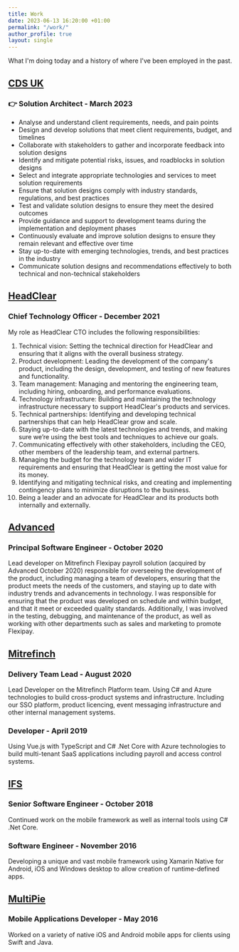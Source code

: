 ```yaml
---
title: Work
date: 2023-06-13 16:20:00 +01:00
permalink: "/work/"
author_profile: true
layout: single
---
```


What I'm doing today and a history of where I've been employed in the past.

## <a href="https://www.cds.co.uk" target="_blank">CDS UK</a>
### 👉 Solution Architect - March 2023
- Analyse and understand client requirements, needs, and pain points
- Design and develop solutions that meet client requirements, budget, and timelines
- Collaborate with stakeholders to gather and incorporate feedback into solution designs
- Identify and mitigate potential risks, issues, and roadblocks in solution designs
- Select and integrate appropriate technologies and services to meet solution requirements
- Ensure that solution designs comply with industry standards, regulations, and best practices
- Test and validate solution designs to ensure they meet the desired outcomes
- Provide guidance and support to development teams during the implementation and deployment phases
- Continuously evaluate and improve solution designs to ensure they remain relevant and effective over time
- Stay up-to-date with emerging technologies, trends, and best practices in the industry
- Communicate solution designs and recommendations effectively to both technical and non-technical stakeholders

## <a href="https://www.headclear.com/" target="_blank">HeadClear</a>
### Chief Technology Officer - December 2021
My role as HeadClear CTO includes the following responsibilities:
1. Technical vision: Setting the technical direction for HeadClear and ensuring that it aligns with the overall business strategy.
2. Product development: Leading the development of the company's product, including the design, development, and testing of new features and functionality.
3. Team management: Managing and mentoring the engineering team, including hiring, onboarding, and performance evaluations.
4. Technology infrastructure: Building and maintaining the technology infrastructure necessary to support HeadClear's products and services.
5. Technical partnerships: Identifying and developing technical partnerships that can help HeadClear grow and scale.
6. Staying up-to-date with the latest technologies and trends, and making sure we’re using the best tools and techniques to achieve our goals.
7. Communicating effectively with other stakeholders, including the CEO, other members of the leadership team, and external partners.
8. Managing the budget for the technology team and wider IT requirements and ensuring that HeadClear is getting the most value for its money.
9. Identifying and mitigating technical risks, and creating and implementing contingency plans to minimize disruptions to the business.
10. Being a leader and an advocate for HeadClear and its products both internally and externally.

## <a href="https://web.archive.org/web/20210506205544/https://www.oneadvanced.com/" target="_blank">Advanced</a>
### Principal Software Engineer - October 2020
Lead developer on Mitrefinch Flexipay payroll solution (acquired by Advanced October 2020) responsible for overseeing the development of the product, including managing a team of developers, ensuring that the product meets the needs of the customers, and staying up to date with industry trends and advancements in technology. I was responsible for ensuring that the product was developed on schedule and within budget, and that it meet or exceeded quality standards. Additionally, I was involved in the testing, debugging, and maintenance of the product, as well as working with other departments such as sales and marketing to promote Flexipay.

## <a href="https://web.archive.org/web/20200119002737/https://www.mitrefinch.co.uk/" target="_blank">Mitrefinch</a>
### Delivery Team Lead - August 2020
Lead Developer on the Mitrefinch Platform team. Using C# and Azure technologies to build cross-product systems and infrastructure. Including our SSO platform, product licencing, event messaging infrastructure and other internal management systems.

### Developer - April 2019
Using Vue.js with TypeScript and C# .Net Core with Azure technologies to build multi-tenant SaaS applications including payroll and access control systems.

## <a href="https://web.archive.org/web/20181022211004/https://www.ifsworld.com/us/" target="_blank">IFS</a>
### Senior Software Engineer - October 2018
Continued work on the mobile framework as well as internal tools using C# .Net Core.

### Software Engineer - November 2016
Developing a unique and vast mobile framework using Xamarin Native for Android, iOS and Windows desktop to allow creation of runtime-defined apps.

## <a href="https://web.archive.org/web/20160610141221/http://www.multipie.co.uk/" target="_blank">MultiPie</a>
### Mobile Applications Developer - May 2016
Worked on a variety of native iOS and Android mobile apps for clients using Swift and Java.